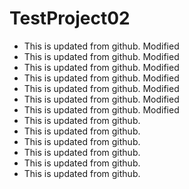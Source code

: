 # TestProject02

- This is updated from github. Modified
- This is updated from github. Modified
- This is updated from github. Modified
- This is updated from github. Modified
- This is updated from github. Modified
- This is updated from github. Modified
- This is updated from github. Modified
- This is updated from github.
- This is updated from github.
- This is updated from github.
- This is updated from github.
- This is updated from github.
- This is updated from github.
